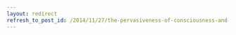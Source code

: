 ```yaml
---
layout: redirect
refresh_to_post_id: /2014/11/27/the-pervasiveness-of-consciousness-and-language
---
```

